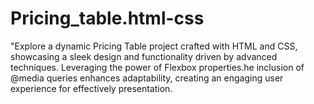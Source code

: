 # Pricing_table.html-css
 "Explore a dynamic Pricing Table project crafted with HTML and CSS, showcasing a sleek design and functionality driven by advanced techniques. Leveraging the power of Flexbox properties.he inclusion of @media queries enhances adaptability, creating an engaging user experience for effectively presentation.
